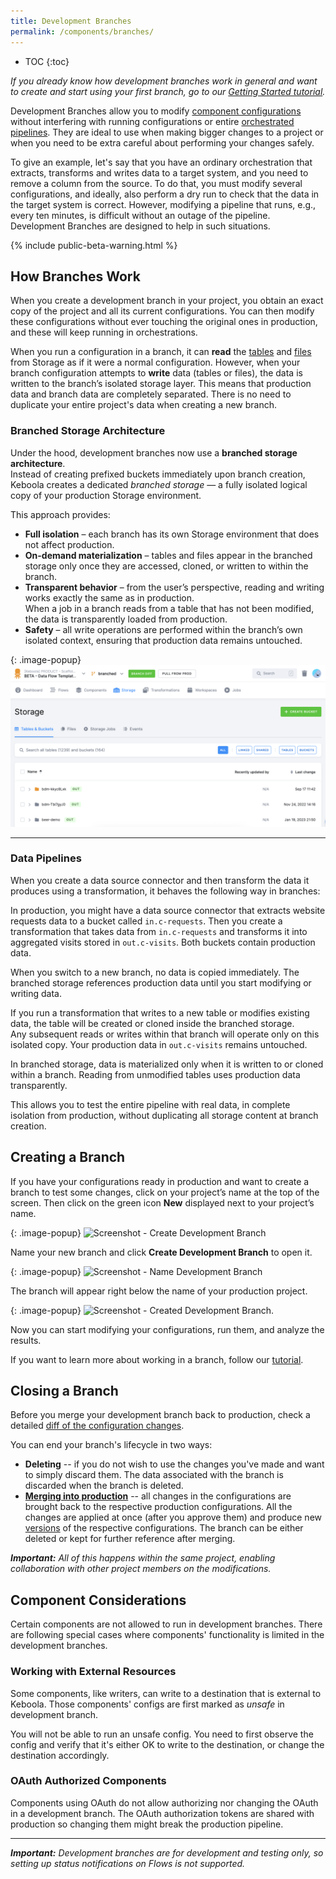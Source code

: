 ```yaml
---
title: Development Branches
permalink: /components/branches/
---
```


* TOC
{:toc}

*If you already know how development branches work in general and want to create and start using your first branch, 
go to our [Getting Started tutorial](/tutorial/branches/).*

Development Branches allow you to modify [component configurations](/components/) without interfering with running 
configurations or entire [orchestrated pipelines](/orchestrator/). They are ideal to use when making bigger changes 
to a project or when you need to be extra careful about performing your changes safely. 

To give an example, let's say that you have an ordinary orchestration that extracts, transforms and writes data 
to a target system, and you need to remove a column from the source. To do that, you must modify several configurations, 
and ideally, also perform a dry run to check that the data in the target system is correct. However, modifying a pipeline 
that runs, e.g., every ten minutes, is difficult without an outage of the pipeline. Development Branches are designed 
to help in such situations.

{% include public-beta-warning.html %}

## How Branches Work
When you create a development branch in your project, you obtain an exact copy of the project and all its current 
configurations. You can then modify these configurations without ever touching the original ones in production, 
and these will keep running in orchestrations. 

When you run a configuration in a branch, it can **read** the [tables](/storage/tables/) and [files](/storage/files/) 
from Storage as if it were a normal configuration. However, when your branch configuration attempts to **write** data
(tables or files), the data is written to the branch’s isolated storage layer. This means that production data and branch data
are completely separated. There is no need to duplicate your entire project's data when creating a new branch.

### Branched Storage Architecture

Under the hood, development branches now use a **branched storage architecture**.  
Instead of creating prefixed buckets immediately upon branch creation, Keboola creates a dedicated *branched storage* — 
a fully isolated logical copy of your production Storage environment.  

This approach provides:
- **Full isolation** – each branch has its own Storage environment that does not affect production.  
- **On-demand materialization** – tables and files appear in the branched storage only once they are accessed, cloned, or written to within the branch.  
- **Transparent behavior** – from the user’s perspective, reading and writing works exactly the same as in production.  
  When a job in a branch reads from a table that has not been modified, the data is transparently loaded from production.
- **Safety** – all write operations are performed within the branch’s own isolated context, ensuring that production data remains untouched.

{: .image-popup}
![Screenshot - Branched Storage](branched_storage.png)

---

### Data Pipelines

When you create a data source connector and then transform the data it produces using a transformation, it behaves the following way in branches:

In production, you might have a data source connector that extracts website requests data to a bucket called `in.c-requests`. Then you create a transformation that takes data from `in.c-requests` and transforms it into aggregated visits stored in `out.c-visits`. Both buckets contain production data.

When you switch to a new branch, no data is copied immediately. The branched storage references production data until you start modifying or writing data.  

If you run a transformation that writes to a new table or modifies existing data, the table will be created or cloned inside the branched storage.  
Any subsequent reads or writes within that branch will operate only on this isolated copy. Your production data in `out.c-visits` remains untouched.

<div class="alert alert-info" markdown="1">
In branched storage, data is materialized only when it is written to or cloned within a branch. Reading from unmodified tables uses production data transparently.
</div>

This allows you to test the entire pipeline with real data, in complete isolation from production, without duplicating all storage content at branch creation.

## Creating a Branch
If you have your configurations ready in production and want to create a branch to test some changes, click on your project’s name 
at the top of the screen. Then click on the green icon **New** displayed next to your project’s name.

{: .image-popup}
![Screenshot - Create Development Branch](/tutorial/branches/figures/08-create-dev-branch.png)

Name your new branch and click **Create Development Branch** to open it.

{: .image-popup}
![Screenshot - Name Development Branch](/tutorial/branches/figures/09-name-dev-branch.png)

The branch will appear right below the name of your production project.

{: .image-popup}
![Screenshot - Created Development Branch](/tutorial/branches/figures/10-dev-branch-created.png).

Now you can start modifying your configurations, run them, and analyze the results. 

If you want to learn more about working in a branch, follow our [tutorial](/tutorial/branches/).

## Closing a Branch
Before you merge your development branch back to production, check a detailed [diff of the configuration changes](/tutorial/branches/project-diff/). 

You can end your branch's lifecycle in two ways:

- **Deleting** -- if you do not wish to use the changes you've made and want to simply discard them. The data associated with the branch is discarded when the branch is deleted.
- [**Merging into production**](/tutorial/branches/merge-to-production/) -- all changes in the configurations are brought back to the respective production configurations. All the changes are applied at once (after you approve them) and produce new [versions](/components/#configuration-versions) of the respective configurations. The branch can be either deleted or kept for further reference after merging. 

***Important:** All of this happens within the same project, enabling collaboration with other project members on the modifications.*

## Component Considerations

Certain components are not allowed to run in development branches. There are following special cases where components' functionality is limited in the development branches.

### Working with External Resources

Some components, like writers, can write to a destination that is external to Keboola. Those components'
configs are first marked as *unsafe* in development branch.

You will not be able to run an unsafe config. You need to first observe the config and verify that it's either OK to
write to the destination, or change the destination accordingly.

### OAuth Authorized Components

Components using OAuth do not allow authorizing nor changing the OAuth in a development branch. The OAuth authorization tokens are shared with production so changing them might break the production pipeline.

*****

***Important:** Development branches are for development and testing only, so setting up status notifications on Flows is not supported.*

